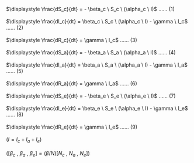 
$\displaystyle \frac{dS_c}{dt} = - \beta_c \ S_c \ (\alpha_c \ I)$ ...... (1)<br>
<br>
$\displaystyle \frac{dI_c}{dt} = \beta_c \ S_c \ (\alpha_c \ I) - \gamma \ I_c$ ...... (2)<br>
<br>
$\displaystyle \frac{dR_c}{dt} = \gamma \ I_c$ ...... (3)<br>
<br>
$\displaystyle \frac{dS_a}{dt} = - \beta_a \ S_a \ (\alpha_a \ I)$ ...... (4)<br>
<br>
$\displaystyle \frac{dI_a}{dt} = \beta_a \ S_a \ (\alpha_a \ I) - \gamma \ I_a$ ...... (5)<br>
<br>
$\displaystyle \frac{dR_a}{dt} = \gamma \ I_a$ ...... (6)<br>
<br>
$\displaystyle \frac{dS_e}{dt} = - \beta_e \ S_e \ (\alpha_e \ I)$ ...... (7)<br>
<br>
$\displaystyle \frac{dI_e}{dt} = \beta_e \ S_e \ (\alpha_e \ I) - \gamma \ I_e$ ...... (8)<br>
<br>
$\displaystyle \frac{dR_e}{dt} = \gamma \ I_e$ ...... (9)<br>
<br>
$(I = I_c + I_a + I_e)$<br>
<br>
$([\beta_c\ ,\ \beta_a\ ,\ \beta_e] = (\beta / N) [N_c\ ,\ N_a\ ,\ N_e])$<br>

